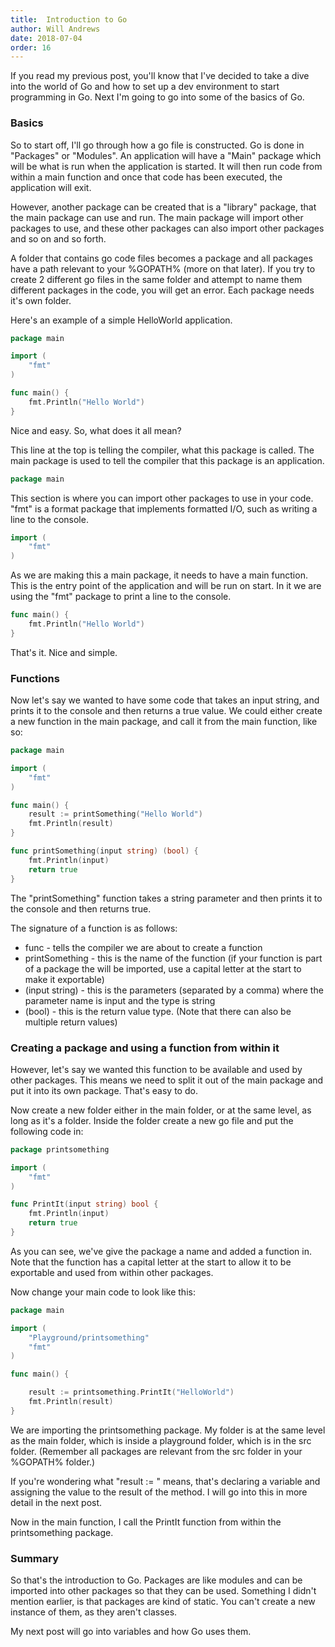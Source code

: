 ```yaml
---
title:  Introduction to Go
author: Will Andrews
date: 2018-07-04
order: 16
---
```


If you read my previous post, you'll know that I've decided to take a dive into the world of Go and how to set up a dev environment to start programming in Go. Next I'm going to go into some of the basics of Go.

### Basics

So to start off, I'll go through how a go file is constructed. Go is done in "Packages" or "Modules". An application will have a "Main" package which will be what is run when the application is started. It will then run code from within a main function and once that code has been executed, the application will exit.

However, another package can be created that is a "library" package, that the main package can use and run. The main package will import other packages to use, and these other packages can also import other packages and so on and so forth.

A folder that contains go code files becomes a package and all packages have a path relevant to your %GOPATH% (more on that later). If you try to create 2 different go files in the same folder and attempt to name them different packages in the code, you will get an error. Each package needs it's own folder. 

Here's an example of a simple HelloWorld application.

```go
package main

import (
    "fmt"
)

func main() {
    fmt.Println("Hello World")
}
```

Nice and easy. So, what does it all mean?


This line at the top is telling the compiler, what this package is called. The main package is used to tell the compiler that this package is an application.
```go
package main
```

This section is where you can import other packages to use in your code. "fmt" is a format package that implements formatted I/O, such as writing a line to the console.
```go
import (
    "fmt"
)
```

As we are making this a main package, it needs to have a main function. This is the entry point of the application and will be run on start. In it we are using the "fmt" package to print a line to the console.
``` go
func main() {
    fmt.Println("Hello World")
}
```

That's it. Nice and simple.

### Functions

Now let's say we wanted to have some code that takes an input string, and prints it to the console and then returns a true value. We could either create a new function in the main package, and call it from the main function, like so:

```go
package main

import (
    "fmt"
)

func main() {
    result := printSomething("Hello World")
    fmt.Println(result)
}

func printSomething(input string) (bool) {
    fmt.Println(input)
    return true
}
```

The "printSomething" function takes a string parameter and then prints it to the console and then returns true.

The signature of a function is as follows:

* func - tells the compiler we are about to create a function
* printSomething - this is the name of the function (if your function is part of a package the will be imported, use a capital letter at the start to make it exportable)
* (input string) - this is the parameters (separated by a comma) where the parameter name is input and the type is string
* (bool) - this is the return value type. (Note that there can also be multiple return values)

### Creating a package and using a function from within it

However, let's say we wanted this function to be available and used by other packages. This means we need to split it out of the main package and put it into its own package. That's easy to do.

Now create a new folder either in the main folder, or at the same level, as long as it's a folder. Inside the folder create a new go file and put the following code in:

```go
package printsomething

import (
	"fmt"
)

func PrintIt(input string) bool {
	fmt.Println(input)
	return true
}
```

As you can see, we've give the package a name and added a function in. Note that the function has a capital letter at the start to allow it to be exportable and used from within other packages.

Now change your main code to look like this:

```go
package main

import (
	"Playground/printsomething"
	"fmt"
)

func main() {

	result := printsomething.PrintIt("HelloWorld")
	fmt.Println(result)
}
```

We are importing the printsomething package. My folder is at the same level as the main folder, which is inside a playground folder, which is in the src folder. (Remember all packages are relevant from the src folder in your %GOPATH% folder.)

If you're wondering what "result := " means, that's declaring a variable and assigning the value to the result of the method. I will go into this in more detail in the next post.

Now in the main function, I call the PrintIt function from within the printsomething package. 

### Summary

So that's the introduction to Go. Packages are like modules and can be imported into other packages so that they can be used. Something I didn't mention earlier, is that packages are kind of static. You can't create a new instance of them, as they aren't classes.

My next post will go into variables and how Go uses them. 

